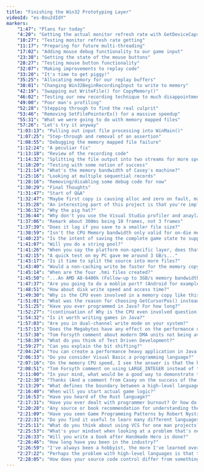 ```yaml
---
title: "Finishing the Win32 Prototyping Layer"
videoId: "es-Bou2dIdY"
markers:
    "1:47": "Plans for today"
    "4:20": "Getting the actual monitor refresh rate with GetDeviceCaps()"
    "10:27": "Testing monitor refresh rate getting"
    "11:17": "Preparing for future multi-threading"
    "17:02": "Adding mouse debug functionality to our game input"
    "23:38": "Getting the state of the mouse buttons"
    "28:27": "Testing mouse button functionality"
    "32:07": "Making improvements to replay code"
    "33:20": "It's time to get piggy!"
    "35:25": "Allocating memory for our replay buffers"
    "38:01": "Changing Win32BeginRecordingInput to write to memory"
    "42:19": "Swapping out WriteFile() for CopyMemory()"
    "46:02": "Testing our new recording technique to much disappointment"
    "49:00": "Poor man's profiling"
    "52:28": "Stepping through to find the real culprit"
    "53:46": "Removing SetFilePointerEx() for a massive speedup"
    "55:31": "What we were going to do with memory mapped files"
    "57:26": "Let's try it anyway"
    "1:03:13": "Pulling out input file processing into WinMain()"
    "1:07:25": "Step-through and removal of an assertion"
    "1:08:55": "Debugging the memory mapped file failure"
    "1:12:24": "A peculiar fix"
    "1:13:18": "Review of the recording code"
    "1:14:32": "Splitting the file output into two streams for more speedup"
    "1:18:20": "Testing with some notion of success"
    "1:21:14": "What's the memory bandwidth of Casey's machine?"
    "1:25:16": "Looking at multiple sequential records"
    "1:28:16": "Removing/disabling some debug code for now"
    "1:30:29": "Final Thoughts"
    "1:31:47": "Start of Q&A"
    "1:32:47": "Maybe first copy is causing alloc and zero on fault, maybe a second copy would be fast"
    "1:35:28": "An interesting part of this project is that you're implementing all the compenents yourself that you'd take as given in an existing game engine. That said, do you intend for these components to be reusable in future projects?"
    "1:36:32": "Why the pig hat?"
    "1:36:44": "Why don't you use the Visual Studio profiler and anaylze performance?"
    "1:37:06": "Remark about 300ms being 10 frames, not 3 frames"
    "1:37:39": "Does it lag if you save to a smaller file size?"
    "1:38:59": "Isn't the CPU Memory bandwidth only valid for on-die memory?"
    "1:40:23": "Is the intent of saving the complete game state to support something like a rewind function that Braid allows?"
    "1:41:07": "Will you do a string pool?"
    "1:41:26": "When you say the platform non-specific layer, does that mean game code and renderer and logging sorts of things, or is there a sharper distinction between some of those?"
    "1:42:15": "A quick test on my PC gave me around 3 GB/s..."
    "1:43:17": "Is it time to split the source into more files?"
    "1:43:40": "Would a non-caching write be faster for the memory copy? You know the SSE write instructions that bypass the cache?"
    "1:45:14": "When are the four .hmi files created?"
    "1:45:50": "...An AMD A8-6400k (Follow-up to 3GB/s memory bandwidth mention)"
    "1:47:37": "Are you going to do a moblie port? (Android for example) Would the game loop of a mobile game be any different?"
    "1:48:51": "How about disk write speed and access time?"
    "1:49:30": "Why is the CPU even involved in a memory copy like this?"
    "1:51:01": "What was the reason for choosing GetCursorPos() instead of just responding to the WM_MOUSEMOVE message? Is the message pump not fast enough?"
    "1:51:25": "Have you ever programmed in Java? For how long?"
    "1:52:27": "(continuation of Why is the CPU even involved question) Wouldn't the copy speed mostly depend on how quickly memory from one part of the memory gets to the CPU and back? In fact, in my mind it seems like large copies are something that could skip the CPU entirely unless it has something to do with paging."
    "1:54:32": "Is it worth writing games in Java?"
    "1:57:03": "Are you in dual-channel write mode on your system?"
    "1:57:13": "Does the Megabytes have any effect on the performance of the memory?"
    "1:57:38": "Tom Forsyth comment about modern DMA units not being available to users"
    "1:58:39": "What do you think of Test Driven Development?"
    "1:59:27": "Can you explain the bit shifting?"
    "2:04:24": "You can create a performance heavy application in Java without the garbage collection if you configure it to run as real time instead of virtually"
    "2:06:33": "Do you consider Visual Basic a programming language?"
    "2:07:16": "On the memory CPU speed, I see the answer is that the hardware doesn't do this. I guess I'm just envisioning a system where the gigabyte of memory never visits the CPU. I am envisioning a system where the memory can receive an instruction that says locally move a gigabyte over to this location"
    "2:08:51": "Tom Forsyth comment on using LARGE_INTEGER instead of the bit shifting"
    "2:11:00": "In your mind, what would be a good way to demonstrate to a potential employer proficiency in the type of engine programming you are teaching?"
    "2:12:38": "Thanks (And a comment from Casey on the success of the stream)"
    "2:13:29": "What defines the boundary between a high-level language and a low-level language?"
    "2:16:40": "When will you start actual game logic?"
    "2:16:53": "Have you heard of the Rust language?"
    "2:17:31": "Have you ever dealt with programmer burnout? Or how do you deal with the fact there are days almost no code gets written and on some days massive amounts of code gets written?"
    "2:20:28": "Any source or book recommendation for understanding the concepts you used better?"
    "2:21:09": "Have you seen Game Programming Patterns by Robert Nystrom? Are you going to use any design patterns?"
    "2:22:31": "Do you find it useful to learn many different languages to gain perspective?"
    "2:25:11": "What do you think about using VCS for one man projects?"
    "2:25:53": "What's your mindset when looking at a problem that's new? How you approach a new coding problem that you have no pre-defined idea how to solve?"
    "2:26:33": "Will you write a book after Handmade Hero is done?"
    "2:26:46": "How long have you been in the industry?"
    "2:26:59": "I've always been a hobbyist, the more I've learned over the last year, the more I love programming. In your opinion is going back for a four-year CS degree a waste if I want to make things that don't suck?"
    "2:27:22": "Perhaps the problem with high-level languages is that they are less general, but more domain specific in the first place"
    "2:28:05": "How does your source code control differ from something like Git or SVN?"
---
```

